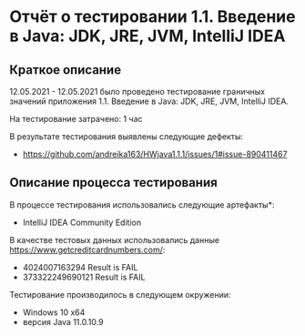 # Отчёт о тестировании 1.1. Введение в Java: JDK, JRE, JVM, IntelliJ IDEA

## Краткое описание

12.05.2021 - 12.05.2021 было проведено тестирование граничных значений приложения 1.1. Введение в Java: JDK, JRE, JVM, IntelliJ IDEA.

На тестирование затрачено: 1 час

В результате тестирования выявлены следующие дефекты:
* https://github.com/andreika163/HWjava1.1.1/issues/1#issue-890411467

## Описание процесса тестирования

В процессе тестирования использовались следующие артефакты*:
* IntelliJ IDEA Community Edition

В качестве тестовых данных использовались данные https://www.getcreditcardnumbers.com/:
* 4024007163294 Result is FAIL
* 373322249690121 Result is FAIL

Тестирование производилось в следующем окружении:
* Windows 10 x64
* версия Java 11.0.10.9
